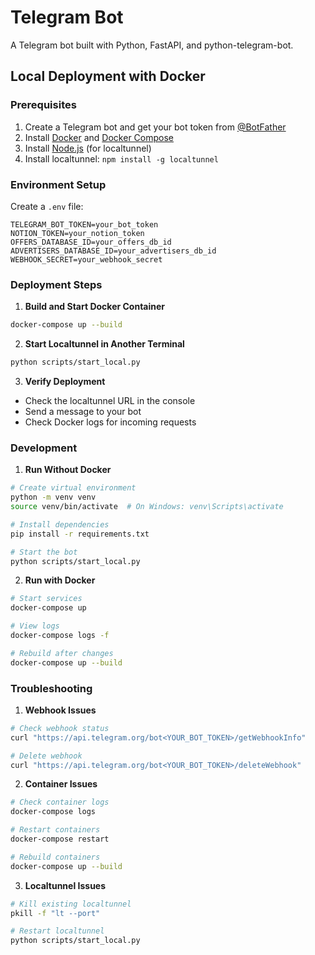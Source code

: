 # Telegram Bot

A Telegram bot built with Python, FastAPI, and python-telegram-bot.

## Local Deployment with Docker

### Prerequisites

1. Create a Telegram bot and get your bot token from [@BotFather](https://t.me/botfather)
2. Install [Docker](https://docs.docker.com/get-docker/) and [Docker Compose](https://docs.docker.com/compose/install/)
3. Install [Node.js](https://nodejs.org/) (for localtunnel)
4. Install localtunnel: `npm install -g localtunnel`

### Environment Setup

Create a `.env` file:
```
TELEGRAM_BOT_TOKEN=your_bot_token
NOTION_TOKEN=your_notion_token
OFFERS_DATABASE_ID=your_offers_db_id
ADVERTISERS_DATABASE_ID=your_advertisers_db_id
WEBHOOK_SECRET=your_webhook_secret
```

### Deployment Steps

1. **Build and Start Docker Container**
```bash
docker-compose up --build
```

2. **Start Localtunnel in Another Terminal**
```bash
python scripts/start_local.py
```

3. **Verify Deployment**
- Check the localtunnel URL in the console
- Send a message to your bot
- Check Docker logs for incoming requests

### Development

1. **Run Without Docker**
```bash
# Create virtual environment
python -m venv venv
source venv/bin/activate  # On Windows: venv\Scripts\activate

# Install dependencies
pip install -r requirements.txt

# Start the bot
python scripts/start_local.py
```

2. **Run with Docker**
```bash
# Start services
docker-compose up

# View logs
docker-compose logs -f

# Rebuild after changes
docker-compose up --build
```

### Troubleshooting

1. **Webhook Issues**
```bash
# Check webhook status
curl "https://api.telegram.org/bot<YOUR_BOT_TOKEN>/getWebhookInfo"

# Delete webhook
curl "https://api.telegram.org/bot<YOUR_BOT_TOKEN>/deleteWebhook"
```

2. **Container Issues**
```bash
# Check container logs
docker-compose logs

# Restart containers
docker-compose restart

# Rebuild containers
docker-compose up --build
```

3. **Localtunnel Issues**
```bash
# Kill existing localtunnel
pkill -f "lt --port"

# Restart localtunnel
python scripts/start_local.py
```


